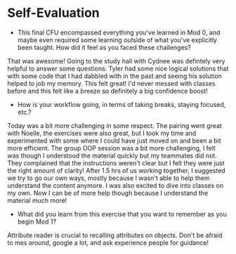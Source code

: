 # Self-Evaluation

- This final CFU encompassed everything you've learned in Mod 0, and maybe even required some learning outside of what you've explicitly been taught. How did it feel as you faced these challenges?

That was awesome! Going to the study hall with Cydnee was defintely very helpful to answer some questions. Tyler had some nice logical solutions that with some code that I had dabbled with in the past and seeing his solution helped to job my memory. This felt great! I'd never messed with classes before and this felt like a breeze so definitely a big confidence boost!

- How is your workflow going, in terms of taking breaks, staying focused, etc.?

Today was a bit more challenging in some respect. The pairing went great with Noelle, the exercises were also great, but I took my time and experimented with some where I could have just moved on and been a bit more efficient. The group OOP session was a bit more challenging, I felt was though I understood the material quickly but my teammates did not. They complained that the instructions weren't clear but I felt they were just the right amount of clarity! After 1.5 hrs of us working together, I suggested we try to go our own ways, mostly because I wasn't able to help them understand the content anymore. I was also excited to dive into classes on my own. Now I can be of more help though because I understand the material much more!

- What did you learn from this exercise that you want to remember as you begin Mod 1?

Attribute reader is crucial to recalling attributes on objects. Don't be afraid to mes around, google a lot, and ask experience people for guidance!